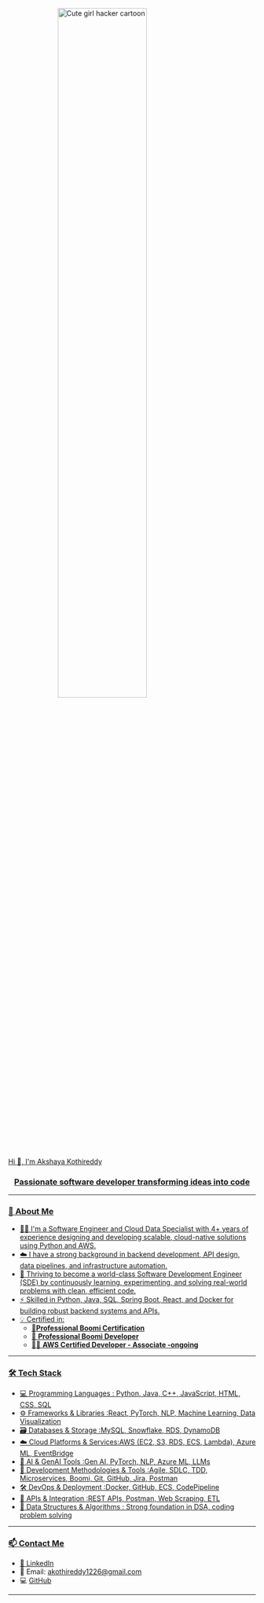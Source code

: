 
<a href="#">
<img width="60%" src="https://img.freepik.com/free-vector/cute-girl-hacker-operating-laptop-cartoon-vector-icon-illustration-people-technology-isolated-flat_138676-9487.jpg?ga=GA1.1.1857364706.1747588975&semt=ais_hybrid&w=740" alt="Cute girl hacker cartoon" style="display: block; margin: 0 auto; ></a>








<h1 align="center">Hi 👋, I'm Akshaya Kothireddy</h1>
<h3 align="center">Passionate software developer transforming ideas into code</h3>

---

### 🚀 About Me

- 👨‍💻 I'm a Software Engineer and Cloud Data Specialist with 4+ years of experience designing and developing scalable, cloud-native solutions using Python and AWS.
- ☁️  I have a strong background in backend development, API design, data pipelines, and infrastructure automation.
- 🚀 Thriving to become a world-class Software Development Engineer (SDE) by continuously learning, experimenting, and solving real-world problems with clean, efficient code.
- ⚡ Skilled in Python, Java, SQL, Spring Boot, React, and Docker for building robust backend systems and APIs.
- 💡 Certified in:
  - 🥇**Professional Boomi Certification**
  - 🧠 **Professional Boomi Developer**
  - 👨‍💻 **AWS Certified Developer - Associate -ongoing**

---

### 🛠️ Tech Stack
- 💻 Programming Languages  : Python, Java, C++, JavaScript, HTML, CSS, SQL
- ⚙️ Frameworks & Libraries :React, PyTorch, NLP, Machine Learning, Data Visualization
- 🗃️ Databases & Storage :MySQL, Snowflake, RDS, DynamoDB
- ☁️ Cloud Platforms & Services:AWS (EC2, S3, RDS, ECS, Lambda), Azure ML, EventBridge
- 🧠 AI & GenAI Tools :Gen AI, PyTorch, NLP, Azure ML, LLMs
- 🔄 Development Methodologies & Tools :Agile, SDLC, TDD, Microservices, Boomi, Git, GitHub, Jira, Postman
- 🛠️ DevOps & Deployment :Docker, GitHub, ECS, CodePipeline
- 🧩 APIs & Integration :REST APIs, Postman, Web Scraping, ETL
- 🧮 Data Structures & Algorithms : Strong foundation in DSA, coding problem solving

---

### 📫 Contact Me

- 🔗 [LinkedIn](https://www.linkedin.com/in/akshaya-kothireddy/)
- 📧 Email: akothireddy1226@gmail.com
- 💻 [GitHub](https://github.com/akshayareddy020)

---














#
